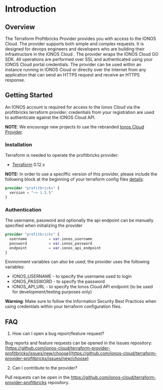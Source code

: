 # Introduction

## Overview

The Terraform Profitbricks Provider provides you with access to the IONOS Cloud. The provider supports both simple and complex requests.
It is designed for devops engineers and developers who are building their infrastructure in the IONOS Cloud . The provider wraps the IONOS Cloud GO SDK. 
All operations are performed over SSL and authenticated using your IONOS Cloud portal credentials. 
The provider can be used within an instance running in IONOS Cloud or directly over the Internet from any application that can send an HTTPS request and receive an HTTPS response.

## Getting Started

An IONOS account is required for access to the Ionos Cloud via the profitbricks terraform provider; credentials from your registration are used to authenticate against the IONOS Cloud API.

**NOTE**: We encourage new projects to use the rebranded [Ionos Cloud Provider](https://github.com/ionos-cloud/terraform-provider-ionoscloud).

### Installation

Terraform is needed to operate the profitbricks provider:
- [Terraform](https://www.terraform.io/downloads.html) 0.12.x

**NOTE:** In order to use a speciffic version of this provider, please include the following block at the beginning of your terraform config files [details](https://www.terraform.io/docs/configuration/terraform.html#specifying-a-required-terraform-version):

```terraform
provider "profitbricks" {
  version = "~> 1.5.5"
}
```

### Authentication

The username, password and optionally the api endpoint can be manually specified when initializing the provider 

```terraform
provider "profitbricks" {
  username          = var.ionos_username
  password          = var.ionos_password
  endpoint          = var.ionos_api_endpoint
}
```

Environment variables can also be used; the provider uses the following variables:

* IONOS\_USERNAME - to specify the username used to login
* IONOS\_PASSWORD - to specify the password
* IONOS\_API\_URL - to specify the Ionos Cloud API endpoint (to be used for development/testing purposes only)

**Warning**: Make sure to follow the Information Security Best Practices when using credentials within your terraform configuration files.

## FAQ

1. How can I open a bug report/feature request? 

Bug reports and feature requests can be opened in the Issues repository: [https://github.com/ionos-cloud/terraform-provider-profitbricks/issues/new/choose](https://github.com/ionos-cloud/terraform-provider-profitbricks/issues/new/choose)

2. Can I contribute to the provider?

Pull requests can be open in the https://github.com/ionos-cloud/terraform-provider-profitbricks repository.


